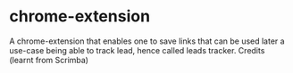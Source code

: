 # chrome-extension
A chrome-extension that enables one to save links that can be used later a use-case being able to track lead, hence called leads tracker. Credits (learnt from Scrimba)
